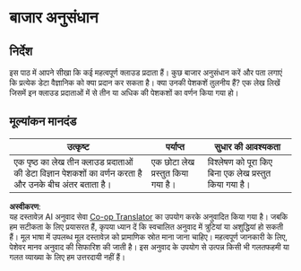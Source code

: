 <!--
CO_OP_TRANSLATOR_METADATA:
{
  "original_hash": "96f3696153d9ed54b19a1bb65438c104",
  "translation_date": "2025-08-24T00:31:28+00:00",
  "source_file": "5-Data-Science-In-Cloud/17-Introduction/assignment.md",
  "language_code": "hi"
}
-->
# बाजार अनुसंधान

## निर्देश

इस पाठ में आपने सीखा कि कई महत्वपूर्ण क्लाउड प्रदाता हैं। कुछ बाजार अनुसंधान करें और पता लगाएं कि प्रत्येक डेटा वैज्ञानिक को क्या प्रदान कर सकता है। क्या उनकी पेशकशें तुलनीय हैं? एक लेख लिखें जिसमें इन क्लाउड प्रदाताओं में से तीन या अधिक की पेशकशों का वर्णन किया गया हो।

## मूल्यांकन मानदंड

उत्कृष्ट | पर्याप्त | सुधार की आवश्यकता
--- | --- | -- |
एक पृष्ठ का लेख तीन क्लाउड प्रदाताओं की डेटा विज्ञान पेशकशों का वर्णन करता है और उनके बीच अंतर बताता है। | एक छोटा लेख प्रस्तुत किया गया है। | विश्लेषण को पूरा किए बिना एक लेख प्रस्तुत किया गया है।

**अस्वीकरण**:  
यह दस्तावेज़ AI अनुवाद सेवा [Co-op Translator](https://github.com/Azure/co-op-translator) का उपयोग करके अनुवादित किया गया है। जबकि हम सटीकता के लिए प्रयासरत हैं, कृपया ध्यान दें कि स्वचालित अनुवाद में त्रुटियां या अशुद्धियां हो सकती हैं। मूल भाषा में उपलब्ध मूल दस्तावेज़ को प्रामाणिक स्रोत माना जाना चाहिए। महत्वपूर्ण जानकारी के लिए, पेशेवर मानव अनुवाद की सिफारिश की जाती है। इस अनुवाद के उपयोग से उत्पन्न किसी भी गलतफहमी या गलत व्याख्या के लिए हम उत्तरदायी नहीं हैं।